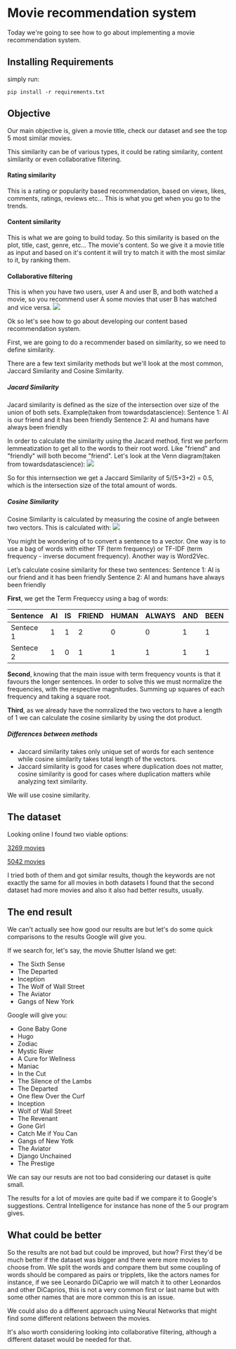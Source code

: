 # Movie recommendation system

Today we're going to see how to go about implementing a movie recommendation system.

## Installing Requirements
simply run:
```
pip install -r requirements.txt
```

## Objective
Our main objective is, given a movie title, check our dataset and see the top 5 most similar movies.

This similarity can be of various types, it could be rating similarity, content similarity or even collaborative filtering.

#### Rating similarity
This is a rating or popularity based recommendation, based on views, likes, comments, ratings, reviews etc... This is what you get when you go to the trends.

#### Content similarity
This is what we are going to build today. So this similarity is based on the plot, title, cast, genre, etc... The movie's content. So we give it a movie title as input and based on it's content it will try to match it with the most similar to it, by ranking them.

#### Collaborative filtering
This is when you have two users, user A and user B, and both watched a movie, so you recommend user A some movies that user B has watched and vice versa.
![](https://i0.wp.com/datameetsmedia.com/wp-content/uploads/2018/05/2ebah6c.png?resize=1024%2C627)

Ok so let's see how to go about developing our content based recommendation system.

First, we are going to do a recommender based on similarity, so we need to define similarity.

There are a few text similarity methods but we'll look at the most common, Jaccard Similarity and Cosine Similarity.

##### Jacard Similarity
Jacard similarity is defined as the size of the intersection over size of the union of both sets.
Example(taken from towardsdatascience):
Sentence 1: AI is our friend and it has been friendly
Sentence 2: AI and humans have always been friendly

In order to calculate the similarity using the Jacard method, first we perform lemmeatization to get all to the words to their root word. Like "friend" and "friendly" will both become "friend".
Let's look at the Venn diagram(taken from towardsdatascience):
![](https://miro.medium.com/max/602/1*u2ZZPh5er5YbmOg7k-s0-A.png)

So for this internsection we get a Jaccard Similarity of 5/(5+3+2) = 0.5, which is the intersection size of the total amount of words.

##### Cosine Similarity
Cosine Similarity is calculated by measuring the cosine of angle between two vectors. This is calculated with:
![](https://miro.medium.com/max/554/1*hub04IikybZIBkSEcEOtGA.png)

You might be wondering of to convert a sentence to a vector. One way is to use a bag of words with either TF (term frequency) or TF-IDF (term frequency - inverse document frequency). Another way is Word2Vec.

Let’s calculate cosine similarity for these two sentences:
Sentence 1: AI is our friend and it has been friendly
Sentence 2: AI and humans have always been friendly

**First**, we get the Term Frequeccy using a bag of words:

| Sentence | AI | IS | FRIEND | HUMAN | ALWAYS | AND | BEEN | OUR | IT | HAS |
|----------|:---|:---|:-------|-------|--------|-----|------|-----|----|----:|
| Sentece 1| 1 | 1 | 2 | 0 | 0 | 1 | 1 | 1 | 1 | 1 |
| Sentece 2| 1 | 0 | 1 | 1 | 1 | 1 | 1 | 0 | 0 | 1 |

**Second**, knowing that the main issue with term frequency vounts is that it favours the longer sentences. In order to solve this we must normalize the frequencies, with the respective magnitudes. Summing up squares of each frequency and taking a square root.

**Third**, as we already have the nomralized the two vectors to have a length of 1 we can calculate the cosine similarity by using the dot product.

##### Differences between methods
* Jaccard similarity takes only unique set of words for each sentence while cosine similarity takes total length of the vectors.
* Jaccard similarity is good for cases where duplication does not matter, cosine similarity is good for cases where duplication matters while analyzing text similarity.

We will use cosine similarity.

## The dataset
Looking online I found two viable options:

[3269 movies](https://raw.githubusercontent.com/codeheroku/Introduction-to-Machine-Learning/master/Building%20a%20Movie%20Recommendation%20Engine/movie_dataset.csv)

[5042 movies](https://www.kaggle.com/carolzhangdc/imdb-5000-movie-dataset)

I tried both of them and got similar results, though the keywords are not exactly the same for all movies in both datasets I found that the second dataset had more movies and also it also had better results, usually.

## The end result
We can't actually see how good our results are but let's do some quick comparisons to the results Google will give you.

If we search for, let's say, the movie Shutter Island we get:
* The Sixth Sense 
* The Departed 
* Inception 
* The Wolf of Wall Street 
* The Aviator 
* Gangs of New York 

Google will give you:
* Gone Baby Gone
* Hugo
* Zodiac
* Mystic River
* A Cure for Wellness
* Maniac
* In the Cut
* The Silence of the Lambs
* The Departed
* One flew Over the Curf
* Inception
* Wolf of Wall Street
* The Revenant
* Gone Girl
* Catch Me if You Can
* Gangs of New Yotk
* The Aviator
* Django Unchained
* The Prestige

We can say our resuts are not too bad considering our dataset is quite small.

The results for a lot of movies are quite bad if we compare it to Google's suggestions. Central Intelligence for instance has none of the 5 our program gives.

## What could be better
So the results are not bad but could be improved, but how?
First they'd be much better if the dataset was bigger and there were more movies to choose from. We split the words and compare them but some coupling of words should be compared as pairs or tripplets, like the actors names for instance, if we see Leonardo DiCaprio we will match it to other Leonardos and other DiCaprios, this is not a very common first or last name but with some other names that are more common this is an issue.

We could also do a different approach using Neural Networks that might find some different relations between the movies.

It's also worth considering looking into collaborative filtering, although a different dataset would be needed for that.
